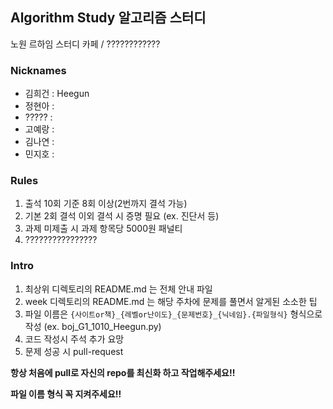 ## Algorithm Study 알고리즘 스터디

노원 르하임 스터디 카페 / ????????????


### Nicknames

- 김희건 : Heegun
- 정현아 :
- ????? : 
- 고예랑 :
- 김나연 :
- 민지호 :


### Rules

1. 출석 10회 기준 8회 이상(2번까지 결석 가능)
2. 기본 2회 결석 이외 결석 시 증명 필요 (ex. 진단서 등)
3. 과제 미제출 시 과제 항목당 5000원 패널티
4. ????????????????


### Intro

1. 최상위 디렉토리의 README.md 는 전체 안내 파일
2. week 디렉토리의 README.md 는 해당 주차에 문제를 풀면서 알게된 소소한 팁
3. 파일 이름은 `{사이트or책}_{레벨or난이도}_{문제번호}_{닉네임}.{파일형식}` 형식으로 작성 (ex. boj_G1_1010_Heegun.py)
4. 코드 작성시 주석 추가 요망
5. 문제 성공 시 pull-request
 

**항상 처음에 pull로 자신의 repo를 최신화 하고 작업해주세요!!**

**파일 이름 형식 꼭 지켜주세요!!**

